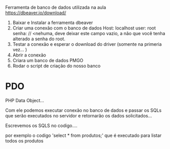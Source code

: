 Ferramenta de banco de dados utilizada na aula
https://dbeaver.io/download/


1. Baixar e Instalar a ferramenta dbeaver
2. Criar uma conexão com o banco de dados
    Host: localhost
    user: root
    senha:     // <nehuma, deve deixar este campo vazio, a não que você tenha   alterado a senha do root. 
3. Testar a conexão e esperar o download do driver (somente na primeria vez... ) 
4. Abrir a conexão
5. Criara um banco de dados PMGO
6. Rodar o script de criação do nosso banco






# PDO

PHP Data Object...

Com ele podemos executar conexão no banco de dados e passar os SQLs que serão executados no servidor e retornarão os dados solicitados...

Escrevemos os SQLS no codigo....

por exemplo o codigo  'select * from  produtos;' que é executado para listar todos os produtos


